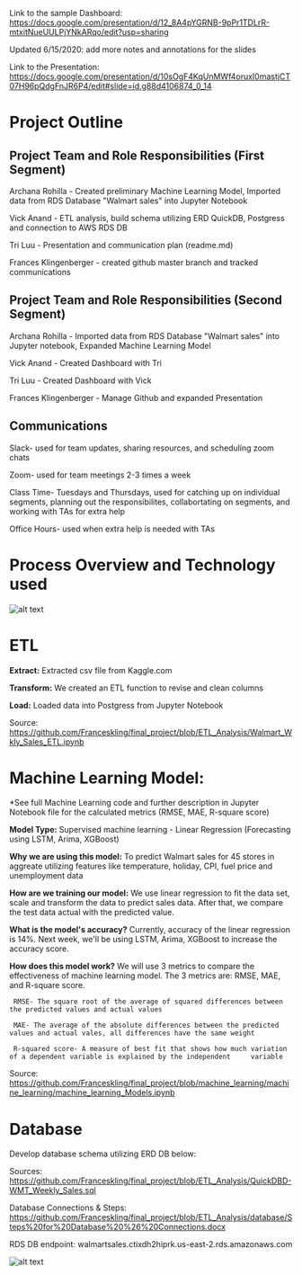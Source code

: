 
Link to the sample Dashboard: https://docs.google.com/presentation/d/12_8A4pYGRNB-9pPr1TDLrR-mtxitNueUULPjYNkARqo/edit?usp=sharing

Updated 6/15/2020: add more notes and annotations for the slides

Link to the Presentation: https://docs.google.com/presentation/d/10sOgF4KqUnMWf4oruxI0mastjCT07H96pQdgFnJR6P4/edit#slide=id.g88d4106874_0_14 
 

# Project Outline

## Project Team and Role Responsibilities (First Segment)

Archana Rohilla - Created preliminary Machine Learning Model, Imported data from RDS Database "Walmart sales" into Jupyter Notebook 

Vick Anand - ETL analysis, build schema utilizing ERD QuickDB, Postgress and connection to AWS RDS DB

Tri Luu - Presentation and communication plan (readme.md)

Frances Klingenberger - created github master branch and tracked communications 

## Project Team and Role Responsibilities (Second Segment)

Archana Rohilla - Imported data from RDS Database "Walmart sales" into Jupyter notebook, Expanded Machine Learning Model

Vick Anand - Created Dashboard with Tri

Tri Luu - Created Dashboard with Vick 

Frances Klingenberger - Manage Github and expanded Presentation 

## Communications

Slack- used for team updates, sharing resources, and scheduling zoom chats

Zoom- used for team meetings 2-3 times a week

Class Time- Tuesdays and Thursdays, used for catching up on individual segments, planning out the responsibilites, collabortating on segments, and working with TAs for extra help

Office Hours- used when extra help is needed with TAs

# Process Overview and Technology used
![alt text](https://github.com/Franceskling/final_project/blob/master/ProcessFlow.png)






# ETL

**Extract:** Extracted csv file from Kaggle.com 

**Transform:** We created an ETL function to revise and clean columns

**Load:** Loaded data into Postgress from Jupyter Notebook

Source: https://github.com/Franceskling/final_project/blob/ETL_Analysis/Walmart_Wkly_Sales_ETL.ipynb

# Machine Learning Model:

*See full Machine Learning code and further description in Jupyter Notebook file for the calculated metrics (RMSE, MAE, R-square score)

**Model Type:**
Supervised machine learning - Linear Regression (Forecasting using LSTM, Arima, XGBoost)

**Why we are using this model:**
To predict Walmart sales for 45 stores in aggreate utilizing features like temperature, holiday, CPI, fuel price and unemployment data

**How are we training our model:**
We use linear regression to fit the data set, scale and transform the data to predict sales data. After that, we compare the test data actual with the predicted value. 

**What is the model's accuracy?**
Currently, accuracy of the linear regression is 14%. Next week, we'll be using LSTM, Arima, XGBoost to increase the accuracy score.

**How does this model work?**
We will use 3 metrics to compare the effectiveness of machine learning model. The 3 metrics are: RMSE, MAE, and R-square score. 
     
     RMSE- The square root of the average of squared differences between the predicted values and actual values
     
     MAE- The average of the absolute differences between the predicted values and actual vales, all differences have the same weight
     
     R-squared score- A measure of best fit that shows how much variation of a dependent variable is explained by the independent     variable 

Source: https://github.com/Franceskling/final_project/blob/machine_learning/machine_learning/machine_learning_Models.ipynb

# Database
Develop database schema utilizing ERD DB below:

Sources: https://github.com/Franceskling/final_project/blob/ETL_Analysis/QuickDBD-WMT_Weekly_Sales.sql

Database Connections & Steps: https://github.com/Franceskling/final_project/blob/ETL_Analysis/database/Steps%20for%20Database%20%26%20Connections.docx

RDS DB endpoint: walmartsales.ctixdh2hiprk.us-east-2.rds.amazonaws.com

![alt text](https://github.com/Franceskling/final_project/blob/master/databsae_QBD.PNG)

